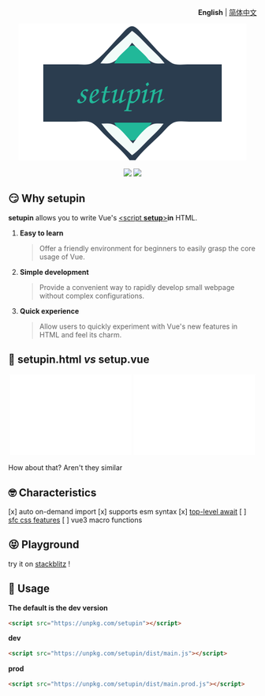 <p align="right">
  <b>English</b> | <a href="./README.zh-CN.md">简体中文</a>
</p>

<p align="center"><img src="./doc/logo.svg"></p>

<p align="center">
  <a href="https://npmjs.com/package/setupin"><img src="https://img.shields.io/npm/v/setupin?color=orange"></a>
  <a href="https://stackblitz.com/edit/setupin"><img src="https://img.shields.io/badge/Open%20in%20StackBlitz-blue"></a>
</p>

## 😏 Why setupin

**setupin** allows you to write Vue's [\<script **setup**\>](https://vuejs.org/api/sfc-script-setup.html)**in** HTML.

1. **Easy to learn**
   > Offer a friendly environment for beginners to easily grasp the core usage of Vue.
2. **Simple development**
   > Provide a convenient way to rapidly develop small webpage without complex configurations.
3. **Quick experience**
   > Allow users to quickly experiment with Vue's new features in HTML and feel its charm.

## 🤯 setupin.html _vs_ setup.vue

<p align="center">
  <img src="./doc/setup.vue.svg" width="49%">
  <img src="./doc/setupin.html.svg" width="49%">
</p>

How about that? Aren't they similar

## 🤓 Characteristics

[x] auto on-demand import
[x] supports esm syntax
[x] [top-level await](https://vuejs.org/api/sfc-script-setup.html#top-level-await)
[ ] [sfc css features](https://vuejs.org/api/sfc-css-features.html)
[ ] vue3 macro functions

## 😝 Playground

try it on
[stackblitz](https://stackblitz.com/edit/setupin?file=index.html)
!

## 🥰 Usage

**The default is the dev version**
```html
<script src="https://unpkg.com/setupin"></script>
```

**dev**
```html
<script src="https://unpkg.com/setupin/dist/main.js"></script>
```

**prod**
```html
<script src="https://unpkg.com/setupin/dist/main.prod.js"></script>
```
